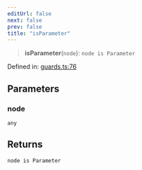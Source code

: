 ```yaml
---
editUrl: false
next: false
prev: false
title: "isParameter"
---
```


> **isParameter**(`node`): `node is Parameter`

Defined in: [guards.ts:76](https://github.com/rcs-agents/rcs-lang/blob/44f56387ee45f73805b6a88a5582e17ead444456/packages/ast/src/guards.ts#L76)

## Parameters

### node

`any`

## Returns

`node is Parameter`
